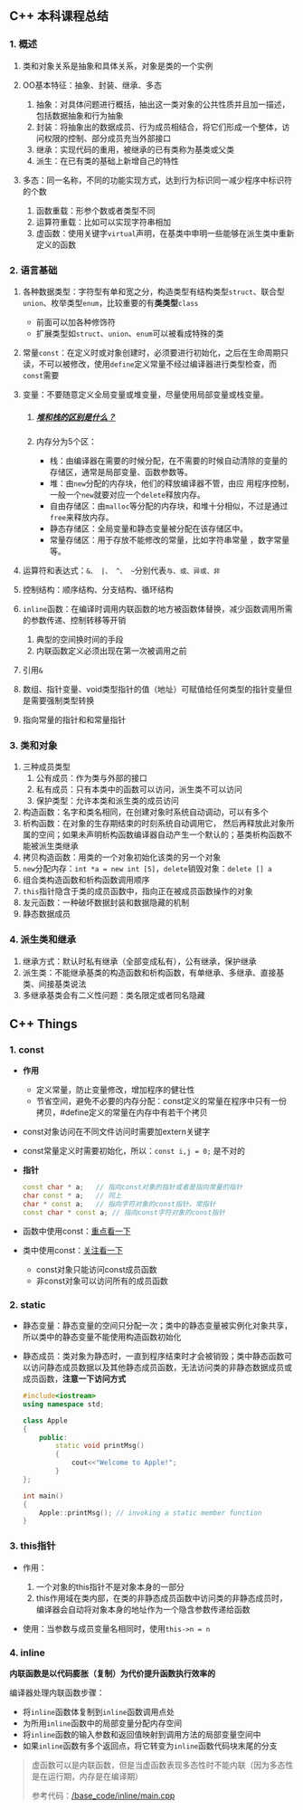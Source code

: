 ## C++ 本科课程总结

### 1. 概述

1. 类和对象关系是抽象和具体关系，对象是类的一个实例
2. OO基本特征：抽象、封装、继承、多态
   1. 抽象：对具体问题进行概括，抽出这一类对象的公共性质并且加一描述，包括数据抽象和行为抽象
   2. 封装：将抽象出的数据成员、行为成员相结合，将它们形成一个整体，访问权限的控制、部分成员充当外部接口
   3. 继承：实现代码的重用，被继承的已有类称为基类或父类
   4. 派生：在已有类的基础上新增自己的特性

3. 多态：同一名称，不同的功能实现方式，达到行为标识同一减少程序中标识符的个数
   1. 函数重载：形参个数或者类型不同
   2. 运算符重载：比如可以实现字符串相加
   3. 虚函数：使用关键字`virtual`声明，在基类中申明一些能够在派生类中重新定义的函数

### 2. 语言基础

1. 各种数据类型：字符型有单和宽之分，构造类型有结构类型`struct`、联合型`union`、枚举类型`enum`，比较重要的有**类类型**`class`

   - 前面可以加各种修饰符
   - 扩展类型如`struct`、`union`、`enum`可以被看成特殊的类

2. 常量`const`：在定义时或对象创建时，必须要进行初始化，之后在生命周期只读，不可以被修改，使用`define`定义常量不经过编译器进行类型检查，而`const`需要

3. 变量：不要随意定义全局变量或堆变量，尽量使用局部变量或栈变量。

   1. ##### [堆和栈的区别是什么？](https://www.cnblogs.com/cchHers/p/10010275.html)

   2. 内存分为5个区：

      - 栈：由编译器在需要的时候分配，在不需要的时候自动清除的变量的存储区，通常是局部变量、函数参数等。
      - 堆：由`new`分配的内存块，他们的释放编译器不管，由应 用程序控制，一般一个`new`就要对应一个`delete`释放内存。
      - 自由存储区：由`malloc`等分配的内存块，和堆十分相似，不过是通过`free`来释放内存。
      - 静态存储区：全局变量和静态变量被分配在该存储区中。
      - 常量存储区：用于存放不能修改的常量，比如字符串常量 ，数字常量等。

4. 运算符和表达式：`&、 |、 ^、 ~`分别代表`与、或、异或、非`

5. 控制结构：顺序结构、分支结构、循环结构

6. ``inline``函数：在编译时调用内联函数的地方被函数体替换，减少函数调用所需的参数传递、控制转移等开销

   1. 典型的空间换时间的手段
   2. 内联函数定义必须出现在第一次被调用之前

7. 引用`&`
8. 数组、指针变量、void类型指针的值（地址）可赋值给任何类型的指针变量但是需要强制类型转换
9. 指向常量的指针和和常量指针

### 3. 类和对象

1. 三种成员类型
   1. 公有成员：作为类与外部的接口
   2. 私有成员：只有本类中的函数可以访问，派生类不可以访问
   3. 保护类型：允许本类和派生类的成员访问
2. 构造函数：名字和类名相同，在创建对象时系统自动调动，可以有多个
3. 析构函数：在对象的生存期结束的时刻系统自动调用它， 然后再释放此对象所属的空间；如果未声明析构函数编译器自动产生一个默认的；基类析构函数不能被派生类继承
4. 拷贝构造函数：用类的一个对象初始化该类的另一个对象
5. `new`分配内存：`int *a = new int [5]`，`delete`销毁对象：`delete [] a`
6. 组合类构造函数和析构函数调用顺序
7. `this`指针隐含于类的成员函数中，指向正在被成员函数操作的对象
8. 友元函数：一种破坏数据封装和数据隐藏的机制
9. 静态数据成员

### 4. 派生类和继承

1. 继承方式：默认时私有继承（全部变成私有），公有继承，保护继承
2. 派生类：不能继承基类的构造函数和析构函数，有单继承、多继承、直接基类、间接基类说法
3. 多继承基类会有二义性问题：类名限定或者同名隐藏



## C++ Things

### 1. const

- **作用**

  - 定义常量，防止变量修改，增加程序的健壮性
  - 节省空间，避免不必要的内存分配：const定义的常量在程序中只有一份拷贝，#define定义的常量在内存中有若干个拷贝

- const对象访问在不同文件访问时需要加extern关键字

- const常量定义时需要初始化，所以：`const i,j = 0;` 是不对的

- **指针**

  ```cpp
  const char * a;	// 指向const对象的指针或者是指向常量的指针
  char const * a;	// 同上
  char * const a;	// 指向字符对象的const指针，常指针
  const char * const a;	// 指向const字符对象的const指针
  ```

- 函数中使用const：[重点看一下](https://github.com/Light-City/CPlusPlusThings/tree/master/basic_content/const#6%E5%87%BD%E6%95%B0%E4%B8%AD%E4%BD%BF%E7%94%A8const)

- 类中使用const：[关注看一下](https://github.com/Light-City/CPlusPlusThings/tree/master/basic_content/const#7%E7%B1%BB%E4%B8%AD%E4%BD%BF%E7%94%A8const)
  - const对象只能访问const成员函数
  - 非const对象可以访问所有的成员函数

### 2. static

- 静态变量：静态变量的空间只分配一次；类中的静态变量被实例化对象共享，所以类中的静态变量不能使用构造函数初始化

- 静态成员：类对象为静态时，一直到程序结束时才会被销毁；类中静态函数可以访问静态成员数据以及其他静态成员函数，无法访问类的非静态数据成员或成员函数，**注意一下访问方式**

  ```c++
  #include<iostream> 
  using namespace std; 
  
  class Apple 
  { 
      public: 
          static void printMsg() 
          {
              cout<<"Welcome to Apple!"; 
          }
  }; 
  
  int main() 
  { 
      Apple::printMsg(); // invoking a static member function 
  } 
  ```


### 3. this指针

- 作用：
  1. 一个对象的this指针不是对象本身的一部分
  2. this作用域在类内部，在类的非静态成员函数中访问类的非静态成员时，编译器会自动将对象本身的地址作为一个隐含参数传递给函数

- 使用：当参数与成员变量名相同时，使用`this->n = n`



### 4. inline

**内联函数是以代码膨胀（复制）为代价提升函数执行效率的**

编译器处理内联函数步骤：

- 将`inline`函数体复制到`inline`函数调用点处
- 为所用`inline`函数中的局部变量分配内存空间
- 将`inline`函数的输入参数和返回值映射到调用方法的局部变量空间中
- 如果`inline`函数有多个返回点，将它转变为`inline`函数代码块末尾的分支

> 虚函数可以是内联函数，但是当虚函数表现多态性时不能内联（因为多态性是在运行期，内存是在编译期）
>
> 参考代码：[/base_code/inline/main.cpp](/base_code/inline/main.cpp)

